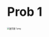 # Prob 1

<img src="/Users/yangdong/Library/CloudStorage/OneDrive-Personal/Media/Knowledge Base.media/数学题 1.png" alt="数学题 1.png" style="zoom: 33%;" />
